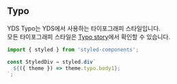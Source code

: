 ## Typo

YDS Typo는 YDS에서 사용하는 타이포그래피 스타일입니다.<br/>
모든 타이포그래피 스타일은 [Typo story](../?path=/story/foundation-typo--primary)에서 확인할 수 있습니다.

```typescript
import { styled } from 'styled-components';

const StyledDiv = styled.div`
  ${({ theme }) => theme.typo.body1};
`;
```
